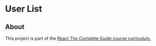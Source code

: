 # User List

## About 

This project is part of the [React The Complete Guide course curriculum.](https://www.udemy.com/course/react-the-complete-guide-incl-redux/)
